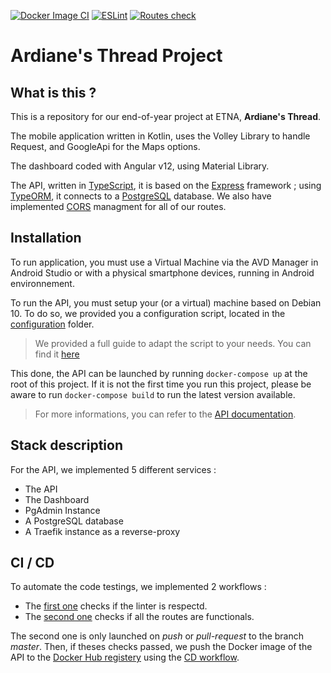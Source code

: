 [![Docker Image CI](https://github.com/nicolasdecorbez/fil-ariane/actions/workflows/docker.yml/badge.svg)](https://github.com/nicolasdecorbez/fil-ariane/actions/workflows/docker.yml) [![ESLint](https://github.com/nicolasdecorbez/fil-ariane/actions/workflows/linter.yml/badge.svg)](https://github.com/nicolasdecorbez/fil-ariane/actions/workflows/linter.yml) [![Routes check](https://github.com/nicolasdecorbez/fil-ariane/actions/workflows/routes.yml/badge.svg)](https://github.com/nicolasdecorbez/fil-ariane/actions/workflows/routes.yml)

# Ardiane's Thread Project

## What is this ? 

This is a repository for our end-of-year project at ETNA, **Ardiane's Thread**.

The mobile application written in Kotlin, uses the Volley Library to handle Request, and GoogleApi for the Maps options. 

The dashboard coded with Angular v12, using Material Library.

The API, written in [TypeScript](https://github.com/microsoft/TypeScript), it is based on the [Express](https://github.com/expressjs/express) framework ; using [TypeORM](https://github.com/typeorm/typeorm), it connects to a [PostgreSQL](https://github.com/postgres/postgres) database. We also have implemented [CORS](https://www.npmjs.com/package/cors) managment for all of our routes.

## Installation

To run application, you must use a Virtual Machine via the AVD Manager in Android Studio or with a physical smartphone devices, running in Android environnement.

To run the API, you must setup your (or a virtual) machine based on Debian 10. To do so, we provided you a configuration script, located in the [configuration](./configuration/) folder. 

> We provided a full guide to adapt the script to your needs. You can find it [here](./configuration/README.md)

This done, the API can be launched by running `docker-compose up` at the root of this project. If it is not the first time you run this project, please be aware to run `docker-compose build` to run the latest version available.

> For more informations, you can refer to the [API documentation](./API-v2/README.md). 

## Stack description

For the API, we implemented 5 different services : 
- The API
- The Dashboard
- PgAdmin Instance
- A PostgreSQL database
- A Traefik instance as a reverse-proxy

## CI / CD

To automate the code testings, we implemented 2 workflows : 
- The [first one](.github/workflows/linter.yml) checks if the linter is respectd.
- The [second one](.github/workflows/routes.yml) checks if all the routes are functionals. 

The second one is only launched on *push* or *pull-request* to the branch *master*. Then, if theses checks passed, we push the Docker image of the API to the [Docker Hub registery](https://hub.docker.com/r/ardianethread/ardiane_api) using the [CD workflow](.github/workflows/docker.yml).
